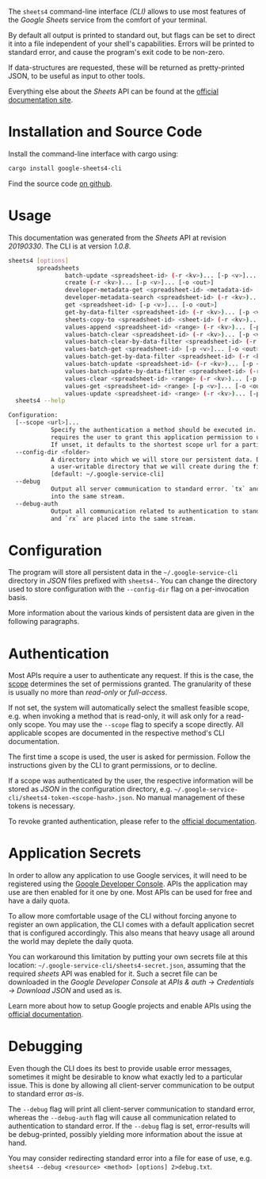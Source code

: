 <!---
DO NOT EDIT !
This file was generated automatically from 'src/mako/cli/README.md.mako'
DO NOT EDIT !
-->
The `sheets4` command-line interface *(CLI)* allows to use most features of the *Google Sheets* service from the comfort of your terminal.

By default all output is printed to standard out, but flags can be set to direct it into a file independent of your shell's
capabilities. Errors will be printed to standard error, and cause the program's exit code to be non-zero.

If data-structures are requested, these will be returned as pretty-printed JSON, to be useful as input to other tools.

Everything else about the *Sheets* API can be found at the
[official documentation site](https://developers.google.com/sheets/).

# Installation and Source Code

Install the command-line interface with cargo using:

```bash
cargo install google-sheets4-cli
```

Find the source code [on github](https://github.com/Byron/google-apis-rs/tree/master/gen/sheets4-cli).

# Usage

This documentation was generated from the *Sheets* API at revision *20190330*. The CLI is at version *1.0.8*.

```bash
sheets4 [options]
        spreadsheets
                batch-update <spreadsheet-id> (-r <kv>)... [-p <v>]... [-o <out>]
                create (-r <kv>)... [-p <v>]... [-o <out>]
                developer-metadata-get <spreadsheet-id> <metadata-id> [-p <v>]... [-o <out>]
                developer-metadata-search <spreadsheet-id> (-r <kv>)... [-p <v>]... [-o <out>]
                get <spreadsheet-id> [-p <v>]... [-o <out>]
                get-by-data-filter <spreadsheet-id> (-r <kv>)... [-p <v>]... [-o <out>]
                sheets-copy-to <spreadsheet-id> <sheet-id> (-r <kv>)... [-p <v>]... [-o <out>]
                values-append <spreadsheet-id> <range> (-r <kv>)... [-p <v>]... [-o <out>]
                values-batch-clear <spreadsheet-id> (-r <kv>)... [-p <v>]... [-o <out>]
                values-batch-clear-by-data-filter <spreadsheet-id> (-r <kv>)... [-p <v>]... [-o <out>]
                values-batch-get <spreadsheet-id> [-p <v>]... [-o <out>]
                values-batch-get-by-data-filter <spreadsheet-id> (-r <kv>)... [-p <v>]... [-o <out>]
                values-batch-update <spreadsheet-id> (-r <kv>)... [-p <v>]... [-o <out>]
                values-batch-update-by-data-filter <spreadsheet-id> (-r <kv>)... [-p <v>]... [-o <out>]
                values-clear <spreadsheet-id> <range> (-r <kv>)... [-p <v>]... [-o <out>]
                values-get <spreadsheet-id> <range> [-p <v>]... [-o <out>]
                values-update <spreadsheet-id> <range> (-r <kv>)... [-p <v>]... [-o <out>]
  sheets4 --help

Configuration:
  [--scope <url>]...
            Specify the authentication a method should be executed in. Each scope
            requires the user to grant this application permission to use it.
            If unset, it defaults to the shortest scope url for a particular method.
  --config-dir <folder>
            A directory into which we will store our persistent data. Defaults to
            a user-writable directory that we will create during the first invocation.
            [default: ~/.google-service-cli]
  --debug
            Output all server communication to standard error. `tx` and `rx` are placed
            into the same stream.
  --debug-auth
            Output all communication related to authentication to standard error. `tx`
            and `rx` are placed into the same stream.

```

# Configuration

The program will store all persistent data in the `~/.google-service-cli` directory in *JSON* files prefixed with `sheets4-`.  You can change the directory used to store configuration with the `--config-dir` flag on a per-invocation basis.

More information about the various kinds of persistent data are given in the following paragraphs.

# Authentication

Most APIs require a user to authenticate any request. If this is the case, the [scope][scopes] determines the 
set of permissions granted. The granularity of these is usually no more than *read-only* or *full-access*.

If not set, the system will automatically select the smallest feasible scope, e.g. when invoking a
method that is read-only, it will ask only for a read-only scope. 
You may use the `--scope` flag to specify a scope directly. 
All applicable scopes are documented in the respective method's CLI documentation.

The first time a scope is used, the user is asked for permission. Follow the instructions given 
by the CLI to grant permissions, or to decline.

If a scope was authenticated by the user, the respective information will be stored as *JSON* in the configuration
directory, e.g. `~/.google-service-cli/sheets4-token-<scope-hash>.json`. No manual management of these tokens
is necessary.

To revoke granted authentication, please refer to the [official documentation][revoke-access].

# Application Secrets

In order to allow any application to use Google services, it will need to be registered using the 
[Google Developer Console][google-dev-console]. APIs the application may use are then enabled for it
one by one. Most APIs can be used for free and have a daily quota.

To allow more comfortable usage of the CLI without forcing anyone to register an own application, the CLI
comes with a default application secret that is configured accordingly. This also means that heavy usage
all around the world may deplete the daily quota.

You can workaround this limitation by putting your own secrets file at this location: 
`~/.google-service-cli/sheets4-secret.json`, assuming that the required *sheets* API 
was enabled for it. Such a secret file can be downloaded in the *Google Developer Console* at 
*APIs & auth -> Credentials -> Download JSON* and used as is.

Learn more about how to setup Google projects and enable APIs using the [official documentation][google-project-new].


# Debugging

Even though the CLI does its best to provide usable error messages, sometimes it might be desirable to know
what exactly led to a particular issue. This is done by allowing all client-server communication to be 
output to standard error *as-is*.

The `--debug` flag will print all client-server communication to standard error, whereas the `--debug-auth` flag
will cause all communication related to authentication to standard error.
If the `--debug` flag is set, error-results will be debug-printed, possibly yielding more information about the 
issue at hand.

You may consider redirecting standard error into a file for ease of use, e.g. `sheets4 --debug <resource> <method> [options] 2>debug.txt`.


[scopes]: https://developers.google.com/+/api/oauth#scopes
[revoke-access]: http://webapps.stackexchange.com/a/30849
[google-dev-console]: https://console.developers.google.com/
[google-project-new]: https://developers.google.com/console/help/new/